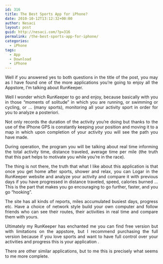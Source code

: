 ```yaml
---
id: 316
title: The Best Sports App for iPhone?
date: 2010-10-12T13:12:32+00:00
author: Nesaci
layout: post
guid: http://nesaci.com/?p=316
permalink: /the-best-sports-app-for-iphone/
categories:
  - iPhone
tags:
  - App
  - Download
  - iPhone
---
```

<p style="text-align: justify;">
  Well if you answered yes to both questions in the title of the post, you may as I have found one of the more applications you&#8217;re going to enjoy all the Appstore, I&#8217;m talking about RunKeeper.
</p>

<p style="text-align: justify;">
  Well I wonder which RunKeeper to go and enjoy, because basically with you in those &#8220;moments of solitude&#8221; in which you are running, or swimming or cycling, or &#8230; (many sports), monitoring all your activity sport in order for you to analyze a posteriori.
</p>

<p style="text-align: justify;">
  Not only records the duration of the activity you&#8217;re doing but thanks to the use of the iPhone GPS is constantly keeping your position and moving it to a map in which upon completion of your activity you will see the path you have made.
</p>

<p style="text-align: justify;">
  During operation, the program you will be talking about real time informing the total activity time, distance traveled, average time per mile (the truth that this part helps to motivate you while you&#8217;re in the race).
</p>

<p style="text-align: justify;">
  The thing is not there, the truth that what I like about this application is that once you get home after sports, shower and relax, you can Logar in the RunKeeper website and analyze your activity and compare it with previous days if you have progressed in distance traveled, speed, calories burned &#8230; This is the part that makes you go encouraging to go further, faster, and you go &#8220;hooking&#8221;.
</p>

<p style="text-align: justify;">
  The site has all kinds of reports, miles accumulated busiest days, progress etc. Have a choice of network style build your own computer and follow friends who can see their routes, their activities in real time and compare them with yours.
</p>

<p style="text-align: justify;">
  Ultimately my RunKeeper has enchanted me you can find free version but with limitations on the appstore, but I recommend purchasing the full version because if you love sports and want to have full control over your activities and progress this is your application .
</p>

<p style="text-align: justify;">
  There are other similar applications, but to me this is precisely what seems to me more complete.
</p>